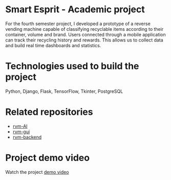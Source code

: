 # Smart Esprit - Academic project

For the fourth semester project, I developed a prototype of a reverse vending machine capable of classifying recyclable items according to their container, volume and brand. Users connected through a mobile application can track their recycling history and rewards. This allows us to collect data and build real time dashboards and statistics.

# Technologies used to build the project

Python, Django, Flask, TensorFlow, Tkinter, PostgreSQL

# Related repositories
- [rvm-AI](https://github.com/WissemBoujlida/rvm-AI) 
- [rvm-gui](https://github.com/WissemBoujlida/rvm-gui)
- [rvm-backend](https://github.com/WissemBoujlida/rvm-backend)

# Project demo video

Watch the project [demo video](https://esprittncom-my.sharepoint.com/:v:/g/personal/wissem_boujlida_esprit_tn/ETdJapNPbJtJpz0_C0r2HwsB6rfZOXDXmoNcN2pxRbausw?nav=eyJyZWZlcnJhbEluZm8iOnsicmVmZXJyYWxBcHAiOiJPbmVEcml2ZUZvckJ1c2luZXNzIiwicmVmZXJyYWxBcHBQbGF0Zm9ybSI6IldlYiIsInJlZmVycmFsTW9kZSI6InZpZXciLCJyZWZlcnJhbFZpZXciOiJNeUZpbGVzTGlua0NvcHkifX0&e=rQGFBq)
